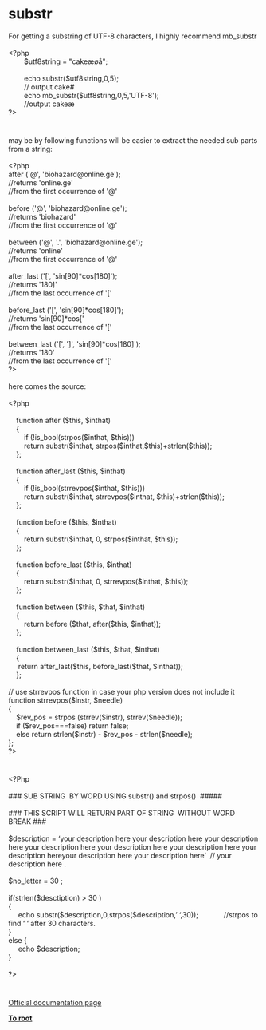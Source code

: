 # substr




<div class="phpcode"><span class="html">
For getting a substring of UTF-8 characters, I highly recommend mb_substr<br><br><span class="default">&lt;?php<br>&#xA0; &#xA0; &#xA0; &#xA0; $utf8string </span><span class="keyword">= </span><span class="string">&quot;cake&#xE6;&#xF8;&#xE5;&quot;</span><span class="keyword">;<br><br>&#xA0; &#xA0; &#xA0; &#xA0; echo </span><span class="default">substr</span><span class="keyword">(</span><span class="default">$utf8string</span><span class="keyword">,</span><span class="default">0</span><span class="keyword">,</span><span class="default">5</span><span class="keyword">);<br>&#xA0; &#xA0; &#xA0; &#xA0; </span><span class="comment">// output cake#<br>&#xA0; &#xA0; &#xA0; &#xA0; </span><span class="keyword">echo </span><span class="default">mb_substr</span><span class="keyword">(</span><span class="default">$utf8string</span><span class="keyword">,</span><span class="default">0</span><span class="keyword">,</span><span class="default">5</span><span class="keyword">,</span><span class="string">&apos;UTF-8&apos;</span><span class="keyword">);<br>&#xA0; &#xA0; &#xA0; &#xA0; </span><span class="comment">//output cake&#xE6;<br></span><span class="default">?&gt;</span>
</span>
</div>
  

#


<div class="phpcode"><span class="html">
may be by following functions will be easier to extract the needed sub parts from a string:<br><br><span class="default">&lt;?php<br>after </span><span class="keyword">(</span><span class="string">&apos;@&apos;</span><span class="keyword">, </span><span class="string">&apos;biohazard@online.ge&apos;</span><span class="keyword">);<br></span><span class="comment">//returns &apos;online.ge&apos;<br>//from the first occurrence of &apos;@&apos;<br><br></span><span class="default">before </span><span class="keyword">(</span><span class="string">&apos;@&apos;</span><span class="keyword">, </span><span class="string">&apos;biohazard@online.ge&apos;</span><span class="keyword">);<br></span><span class="comment">//returns &apos;biohazard&apos;<br>//from the first occurrence of &apos;@&apos;<br><br></span><span class="default">between </span><span class="keyword">(</span><span class="string">&apos;@&apos;</span><span class="keyword">, </span><span class="string">&apos;.&apos;</span><span class="keyword">, </span><span class="string">&apos;biohazard@online.ge&apos;</span><span class="keyword">);<br></span><span class="comment">//returns &apos;online&apos;<br>//from the first occurrence of &apos;@&apos;<br><br></span><span class="default">after_last </span><span class="keyword">(</span><span class="string">&apos;[&apos;</span><span class="keyword">, </span><span class="string">&apos;sin[90]*cos[180]&apos;</span><span class="keyword">);<br></span><span class="comment">//returns &apos;180]&apos;<br>//from the last occurrence of &apos;[&apos;<br><br></span><span class="default">before_last </span><span class="keyword">(</span><span class="string">&apos;[&apos;</span><span class="keyword">, </span><span class="string">&apos;sin[90]*cos[180]&apos;</span><span class="keyword">);<br></span><span class="comment">//returns &apos;sin[90]*cos[&apos;<br>//from the last occurrence of &apos;[&apos;<br><br></span><span class="default">between_last </span><span class="keyword">(</span><span class="string">&apos;[&apos;</span><span class="keyword">, </span><span class="string">&apos;]&apos;</span><span class="keyword">, </span><span class="string">&apos;sin[90]*cos[180]&apos;</span><span class="keyword">);<br></span><span class="comment">//returns &apos;180&apos;<br>//from the last occurrence of &apos;[&apos;<br></span><span class="default">?&gt;<br></span><br>here comes the source:<br><br><span class="default">&lt;?php<br><br>&#xA0; &#xA0; </span><span class="keyword">function </span><span class="default">after </span><span class="keyword">(</span><span class="default">$this</span><span class="keyword">, </span><span class="default">$inthat</span><span class="keyword">)<br>&#xA0; &#xA0; {<br>&#xA0; &#xA0; &#xA0; &#xA0; if (!</span><span class="default">is_bool</span><span class="keyword">(</span><span class="default">strpos</span><span class="keyword">(</span><span class="default">$inthat</span><span class="keyword">, </span><span class="default">$this</span><span class="keyword">)))<br>&#xA0; &#xA0; &#xA0; &#xA0; return </span><span class="default">substr</span><span class="keyword">(</span><span class="default">$inthat</span><span class="keyword">, </span><span class="default">strpos</span><span class="keyword">(</span><span class="default">$inthat</span><span class="keyword">,</span><span class="default">$this</span><span class="keyword">)+</span><span class="default">strlen</span><span class="keyword">(</span><span class="default">$this</span><span class="keyword">));<br>&#xA0; &#xA0; };<br><br>&#xA0; &#xA0; function </span><span class="default">after_last </span><span class="keyword">(</span><span class="default">$this</span><span class="keyword">, </span><span class="default">$inthat</span><span class="keyword">)<br>&#xA0; &#xA0; {<br>&#xA0; &#xA0; &#xA0; &#xA0; if (!</span><span class="default">is_bool</span><span class="keyword">(</span><span class="default">strrevpos</span><span class="keyword">(</span><span class="default">$inthat</span><span class="keyword">, </span><span class="default">$this</span><span class="keyword">)))<br>&#xA0; &#xA0; &#xA0; &#xA0; return </span><span class="default">substr</span><span class="keyword">(</span><span class="default">$inthat</span><span class="keyword">, </span><span class="default">strrevpos</span><span class="keyword">(</span><span class="default">$inthat</span><span class="keyword">, </span><span class="default">$this</span><span class="keyword">)+</span><span class="default">strlen</span><span class="keyword">(</span><span class="default">$this</span><span class="keyword">));<br>&#xA0; &#xA0; };<br><br>&#xA0; &#xA0; function </span><span class="default">before </span><span class="keyword">(</span><span class="default">$this</span><span class="keyword">, </span><span class="default">$inthat</span><span class="keyword">)<br>&#xA0; &#xA0; {<br>&#xA0; &#xA0; &#xA0; &#xA0; return </span><span class="default">substr</span><span class="keyword">(</span><span class="default">$inthat</span><span class="keyword">, </span><span class="default">0</span><span class="keyword">, </span><span class="default">strpos</span><span class="keyword">(</span><span class="default">$inthat</span><span class="keyword">, </span><span class="default">$this</span><span class="keyword">));<br>&#xA0; &#xA0; };<br><br>&#xA0; &#xA0; function </span><span class="default">before_last </span><span class="keyword">(</span><span class="default">$this</span><span class="keyword">, </span><span class="default">$inthat</span><span class="keyword">)<br>&#xA0; &#xA0; {<br>&#xA0; &#xA0; &#xA0; &#xA0; return </span><span class="default">substr</span><span class="keyword">(</span><span class="default">$inthat</span><span class="keyword">, </span><span class="default">0</span><span class="keyword">, </span><span class="default">strrevpos</span><span class="keyword">(</span><span class="default">$inthat</span><span class="keyword">, </span><span class="default">$this</span><span class="keyword">));<br>&#xA0; &#xA0; };<br><br>&#xA0; &#xA0; function </span><span class="default">between </span><span class="keyword">(</span><span class="default">$this</span><span class="keyword">, </span><span class="default">$that</span><span class="keyword">, </span><span class="default">$inthat</span><span class="keyword">)<br>&#xA0; &#xA0; {<br>&#xA0; &#xA0; &#xA0; &#xA0; return </span><span class="default">before </span><span class="keyword">(</span><span class="default">$that</span><span class="keyword">, </span><span class="default">after</span><span class="keyword">(</span><span class="default">$this</span><span class="keyword">, </span><span class="default">$inthat</span><span class="keyword">));<br>&#xA0; &#xA0; };<br><br>&#xA0; &#xA0; function </span><span class="default">between_last </span><span class="keyword">(</span><span class="default">$this</span><span class="keyword">, </span><span class="default">$that</span><span class="keyword">, </span><span class="default">$inthat</span><span class="keyword">)<br>&#xA0; &#xA0; {<br>&#xA0; &#xA0;&#xA0; return </span><span class="default">after_last</span><span class="keyword">(</span><span class="default">$this</span><span class="keyword">, </span><span class="default">before_last</span><span class="keyword">(</span><span class="default">$that</span><span class="keyword">, </span><span class="default">$inthat</span><span class="keyword">));<br>&#xA0; &#xA0; };<br><br></span><span class="comment">// use strrevpos function in case your php version does not include it<br></span><span class="keyword">function </span><span class="default">strrevpos</span><span class="keyword">(</span><span class="default">$instr</span><span class="keyword">, </span><span class="default">$needle</span><span class="keyword">)<br>{<br>&#xA0; &#xA0; </span><span class="default">$rev_pos </span><span class="keyword">= </span><span class="default">strpos </span><span class="keyword">(</span><span class="default">strrev</span><span class="keyword">(</span><span class="default">$instr</span><span class="keyword">), </span><span class="default">strrev</span><span class="keyword">(</span><span class="default">$needle</span><span class="keyword">));<br>&#xA0; &#xA0; if (</span><span class="default">$rev_pos</span><span class="keyword">===</span><span class="default">false</span><span class="keyword">) return </span><span class="default">false</span><span class="keyword">;<br>&#xA0; &#xA0; else return </span><span class="default">strlen</span><span class="keyword">(</span><span class="default">$instr</span><span class="keyword">) - </span><span class="default">$rev_pos </span><span class="keyword">- </span><span class="default">strlen</span><span class="keyword">(</span><span class="default">$needle</span><span class="keyword">);<br>};<br></span><span class="default">?&gt;</span>
</span>
</div>
  

#


<div class="phpcode"><span class="html">
<span class="default">&lt;?Php <br><br></span><span class="comment">### SUB STRING&#xA0; BY WORD USING substr() and strpos()&#xA0; #####<br><br>### THIS SCRIPT WILL RETURN PART OF STRING&#xA0; WITHOUT WORD BREAK ###<br><br></span><span class="default">$description </span><span class="keyword">= </span><span class="default">&#x2018;your description here your description here your description here your description here your description here your description here your description hereyour description here your description here&#x2019;&#xA0; </span><span class="comment">// your description here .<br><br></span><span class="default">$no_letter </span><span class="keyword">= </span><span class="default">30 </span><span class="keyword">;<br><br>if(</span><span class="default">strlen</span><span class="keyword">(</span><span class="default">$desctiption</span><span class="keyword">) &gt; </span><span class="default">30 </span><span class="keyword">)<br>{<br>&#xA0; &#xA0;&#xA0; echo </span><span class="default">substr</span><span class="keyword">(</span><span class="default">$description</span><span class="keyword">,</span><span class="default">0</span><span class="keyword">,</span><span class="default">strpos</span><span class="keyword">(</span><span class="default">$description</span><span class="keyword">,</span><span class="default">&#x2019; &#x2018;</span><span class="keyword">,</span><span class="default">30</span><span class="keyword">));&#xA0; &#xA0; &#xA0; &#xA0; &#xA0; &#xA0;&#xA0; </span><span class="comment">//strpos to find &#x2018; &#x2018; after 30 characters.<br></span><span class="keyword">}<br>else {<br>&#xA0; &#xA0;&#xA0; echo </span><span class="default">$description</span><span class="keyword">;<br>}<br><br></span><span class="default">?&gt;</span>
</span>
</div>
  

#

[Official documentation page](https://www.php.net/manual/en/function.substr.php)

**[To root](/README.md)**